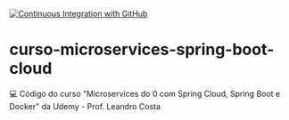 [![Continuous Integration with GitHub](https://github.com/rodrigo-lucio/curso-microservices-spring-boot-cloud/actions/workflows/docker-publish.yml/badge.svg)](https://github.com/rodrigo-lucio/curso-microservices-spring-boot-cloud/actions/workflows/docker-publish.yml)

# curso-microservices-spring-boot-cloud

💻 Código do curso "Microservices do 0 com Spring Cloud, Spring Boot e Docker" da Udemy - Prof. Leandro Costa
